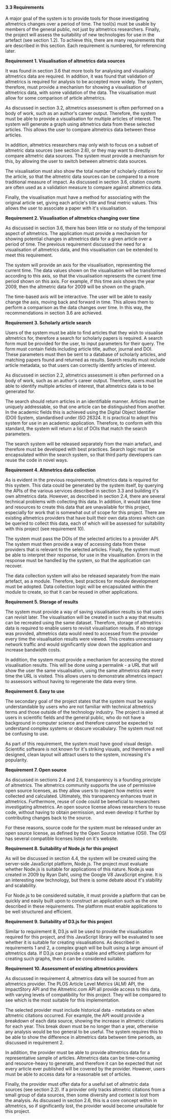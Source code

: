 #### 3.3 Requirements

A major goal of the system is to provide tools for those investigating altmetrics changes over a period of time. The tool(s) must be usable by members of the general public, not just by altmetrics researchers. Finally, the project will assess the suitability of new technologies for use in the artefact (see section 1.2). To achieve this, there are many requirements that are described in this section. Each requirement is numbered, for referencing later.

__Requirement 1. Visualisation of altmetrics data sources__

It was found in section 3.6 that more tools for analysing and visualising altmetrics data are required. In addition, it was found that validation of altmetrics is required for analysis to be accepted more widely. The system, therefore, must provide a mechanism for showing a visualisation of altmetrics data, with some validation of the data. The visualisation must allow for some comparison of article altmetrics.

As discussed in section 3.2, altmetrics assessment is often performed on a body of work, such as an author's career output. Therefore, the system must be able to provide a visualisation for multiple articles of interest. The system will generate a graph using altmetrics data from these selected articles. This allows the user to compare altmetrics data between these articles.

In addition, altmetrics researchers may only wish to focus on a subset of altmetric data sources (see section 2.6), or they may want to directly compare altmetric data sources. The system must provide a mechanism for this, by allowing the user to switch between altmetric data sources.

The visualisation must also show the total number of scholarly citations for the article, so that the altmetric data sources can be compared to a more traditional measure of impact. As discussed in section 3.6, citation counts are often used as a validation measure to compare against altmetrics data.

Finally, the visualisation must have a method for associating with the original article set, giving each article's title and final metric values. This allows the user to associate a paper with it's visualisation.

__Requirement 2. Visualisation of altmetrics changing over time__

As discussed in section 3.6, there has been little or no study of the temporal aspect of altmetrics. The application must provide a mechanism for showing potential changes in altmetrics data for a given article over a period of time. The previous requirement discussed the need for a visualisation of altmetrics data, and this visualisation can be extended to meet this requirement.

The system will provide an axis for the visualisation, representing the current time. The data values shown on the visualisation will be transformed according to this axis, so that the visualisation represents the current time period shown on this axis. For example, if this time axis shows the year 2009, then the altmetric data for 2009 will be shown on the graph.

The time-based axis will be interactive. The user will be able to easily change the axis, moving back and forward in time. This allows them to perform a comparison as the data changes over time. In this way, the recommendations in section 3.6 are achieved.

__Requirement 3. Scholarly article search__

Users of the system must be able to find articles that they wish to visualise altmetrics for, therefore a search for scholarly papers is required. A search form must be provided for the user, to input parameters for their query. The form must contain fields including article title, author, journal and DOI. These parameters must then be sent to a database of scholarly articles, and matching papers found and returned as results. Search results must include article metadata, so that users can correctly identify articles of interest.

As discussed in section 2.2, altmetrics assessment is often performed on a body of work, such as an author's career output. Therefore, users must be able to identify multiple articles of interest, that altmetrics data is to be generated for.

The search should return articles in an identifiable manner. Articles must be uniquely addressable, so that one article can be distinguished from another. In the academic fields this is achieved using the Digital Object Identifier (DOI) System, standardised under ISO 26324. It is practical to adopt this system for use in an academic application. Therefore, to conform with this standard, the system will return a list of DOIs that match the search parameters.

The search system will be released separately from the main artefact, and therefore must be developed with best practices. Search logic must be encapsulated within the search system, so that third party developers can reuse the code in novel ways.

__Requirement 4. Altmetrics data collection__

As is evident in the previous requirements, altmetrics data is required for this system. This data could be generated by the system itself, by querying the APIs of the various services described in section 3.3 and building it's own altmetrics data. However, as described in section 2.4, there are several technical problems with collecting this data. In addition, it would take time and resources to create this data that are unavailable for this project, especially for work that is somewhat out of scope for this project. There are existing altmetrics providers that have built their own data stores which can be queried to collect this data, each of which will be assessed for suitability with this project (see requirement 10).

The system must pass the DOIs of the selected articles to a provider API. The system must then provide a way of accessing data from these providers that is relevant to the selected articles. Finally, the system must be able to interpret their response, for use in the visualisation. Errors in the response must be handled by the system, so that the application can recover.

The data collection system will also be released separately from the main artefact, as a module. Therefore, best practices for module development must be adopted. Data collection logic will be encapsulated within the module to create, so that it can be reused in other applications.

__Requirement 5. Storage of results__

The system must provide a way of saving visualisation results so that users can revisit later. The visualisation will be created in such a way that results can be recreated using the same dataset. Therefore, storage of altmetrics data is required to enable users to revisit visualisation results. If no storage was provided, altmetrics data would need to accessed from the provider every time the visualisation results were viewed. This creates unnecessary network traffic and would significantly slow down the application and increase bandwidth costs.

In addition, the system must provide a mechanism for accessing the stored visualisation results. This will be done using a permalink - a URL that will show the user the same visualisation, using the same altmetrics data every time the URL is visited. This allows users to demonstrate altmetrics impact to assessors without having to regenerate the data every time.

__Requirement 6. Easy to use__

The secondary goal of the project states that the system must be easily understandable by users who are not familiar with technical altmetrics terms and those outside of the technology industry. The project is aimed at users in scientific fields and the general public, who do not have a background in computer science and therefore cannot be expected to understand complex systems or obscure vocabulary. The system must not be confusing to use.

As part of this requirement, the system must have good visual design. Scientific software is not known for it's striking visuals, and therefore a well designed, clean layout will attract users to the system, increasing it's popularity.

__Requirement 7. Open source__

As discussed in sections 2.4 and 2.6, transparency is a founding principle of altmetrics. The altmetrics community supports the use of permissive open source licenses, as they allow users to inspect how metrics were collected and calculated. Ultimately, this transparency enhances trust in altmetrics. Furthermore, reuse of code could be beneficial to researchers investigating altmetrics. An open source license allows researchers to reuse code, without having to obtain permission, and even develop it further by contributing changes back to the source.

For these reasons, source code for the system must be released under an open source license, as defined by the Open Source Initiative (OSI). The OSI has several compatible licenses listed on it's website.

__Requirement 8. Suitability of Node.js for this project__

As will be discussed in section 4.4, the system will be created using the server-side JavaScript platform, Node.js. The project must evaluate whether Node.js is suitable for applications of this nature. Node.js was created in 2009 by Ryan Dahl, using the Google V8 JavaScript engine. It is an interesting new technology, but there is some debate about it's stability and scalability.

For Node.js to be considered suitable, it must provide a platform that can be quickly and easily built upon to construct an application such as the one described in these requirements. The platform must enable applications to be well structured and efficient.

__Requirement 9. Suitability of D3.js for this project__

Similar to requirement 8, D3.js will be used to provide the visualisation required for this project, and this JavaScript library will be evaluated to see whether it is suitable for creating visualisations. As described in requirements 1 and 2, a complex graph will be built using a large amount of altmetrics data. If D3.js can provide a stable and efficient platform for creating such graphs, then it can be considered suitable.

__Requirement 10. Assessment of existing altmetrics providers__

As discussed in requirement 4, altmetrics data will be sourced from an altmetrics provider. The PLOS Article Level Metrics (ALM) API, the ImpactStory API and the Altmetric.com API all provide access to this data, with varying levels of compatibility for this project. They will be compared to see which is the most suitable for this implementation.

The selected provider must include historical data - metadata on when altmetric citations occurred. For example, the API would provide a breakdown of each data source, showing the increase in altmetric citations for each year. This break down must be no longer than a year, otherwise any analysis would be too general to be useful. The system requires this to be able to show the difference in altmetrics data between time periods, as discussed in requirement 2.

In addition, the provider must be able to provide altmetrics data for a representative sample of articles. Altmetrics data can be time-consuming and resource-heavy to generate, and therefore it can be expected that not every article ever published will be covered by the provider. However, users must be able to access data for a reasonable set of articles.

Finally, the provider must offer data for a useful set of altmetric data sources (see section 2.2). If a provider only tracks altmetric citations from a small group of data sources, then some diversity and context is lost from the analysis. As discussed in section 2.6, this is a core concept within in altmetrics, so if significantly lost, the provider would become unsuitable for this project.

